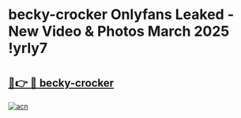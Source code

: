 # becky-crocker Onlyfans Leaked - New Video & Photos March 2025 !yrly7

# <h2><a href="https://kjtt94.iuczelnia.edu.pl?title=becky-crocker&ref=yrly7">🔗👉 🔴 becky-crocker</a></h2>

[![acn](https://github.com/user-attachments/assets/0f9c940e-d8b0-45ae-aac7-cd30a18b3e1c)](https://kjtt94.iuczelnia.edu.pl?title=becky-crocker&ref=yrly7)

